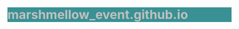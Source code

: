 # marshmellow_event.github.io
<html>
    <head>
        <meta charset="utf-8">
    <title>Poziv na Marshmello event!</title>
        <style>
    h1{
       background-color:rgb(57, 145, 148);
       color: rgb(192,192,192);
       

    }

    h2{
        color: rgb(57, 145, 148);
        border: 2px dashed rgb(161, 161, 161);


    }
    
    #OpetTi{

        background-color:rgb(57, 145, 148);
    }
    

        </style>
    </head>
    <body>
        
        <h1>Pozivnica </h1>
        <h2><en>Na Marshmello event</en></h2>
        
        <p>Postovani gospoine pozicvamo vas na Marshmello event razlozio da dodjete su ovdje:</p>
        <ul>
            <li>Dobra muzika</li>
            <img  src="dobramuzika.jpg" width="250">

        </ul>
        <ul>  
            <li>Besplatno pice</li>
            <img  src="alkohol.jpg" width="250">
        </ul>
         <ul>
             <li><strong>MEZA</strong></li>
            <img  src="meza.jpg" width="250">
        </ul>
        <ul> 
              <li>Suveniri</li>
            <img  src="suvenir.jpg" width="250">
        </ul>
        
        <ul>
            <li>Najdrazi DJ</li>
            <img  src="najdrazi.jpg" width="250">
        </ul>

        <h2>INFO</h2>
       <div id=OpetTi>
        <p><em>Maršmelo</em> elektronski je muzički producent i DJ.<br>
             Prvi put je dobio međunarodno priznanje remiksom pesama Džek jua i Zeda,<br>
              a kasnije je sarađivao sa umetnicima kao što su Omar Links, Ookej, Džauz i Sluši.<br>
             U januaru 2017. godine, njegova pesma Alone je dospela na bilbord hot 100 listu.<br>
             Njegovo ime je <strong>Christopher Comstock </strong></p>
            </div> 
    </body>
</html>
